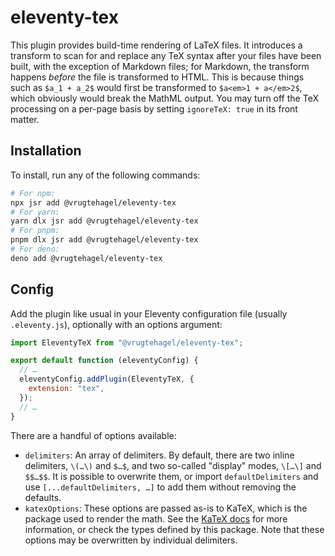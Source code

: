 # eleventy-tex

This plugin provides build-time rendering of LaTeX files. It introduces a
transform to scan for and replace any TeX syntax after your files have been
built, with the exception of Markdown files; for Markdown, the transform happens
_before_ the file is transformed to HTML. This is because things such as
`$a_1 + a_2$` would first be transformed to `$a<em>1 + a</em>2$`, which
obviously would break the MathML output. You may turn off the TeX processing on
a per-page basis by setting `ignoreTeX: true` in its front matter.

## Installation

To install, run any of the following commands:

```bash
# For npm:
npx jsr add @vrugtehagel/eleventy-tex
# For yarn:
yarn dlx jsr add @vrugtehagel/eleventy-tex
# For pnpm:
pnpm dlx jsr add @vrugtehagel/eleventy-tex
# For deno:
deno add @vrugtehagel/eleventy-tex
```

## Config

Add the plugin like usual in your Eleventy configuration file (usually
`.eleventy.js`), optionally with an options argument:

```js
import EleventyTeX from "@vrugtehagel/eleventy-tex";

export default function (eleventyConfig) {
  // …
  eleventyConfig.addPlugin(EleventyTeX, {
    extension: "tex",
  });
  // …
}
```

There are a handful of options available:

- `delimiters`: An array of delimiters. By default, there are two inline
  delimiters, `\(…\)` and `$…$`, and two so-called "display" modes, `\[…\]` and
  `$$…$$`. It is possible to overwrite them, or import `defaultDelimiters` and
  use `[...defaultDelimiters, …]` to add them without removing the defaults.
- `katexOptions`: These options are passed as-is to KaTeX, which is the package
  used to render the math. See the [KaTeX docs](https://katex.org/docs/options)
  for more information, or check the types defined by this package. Note that
  these options may be overwritten by individual delimiters.
